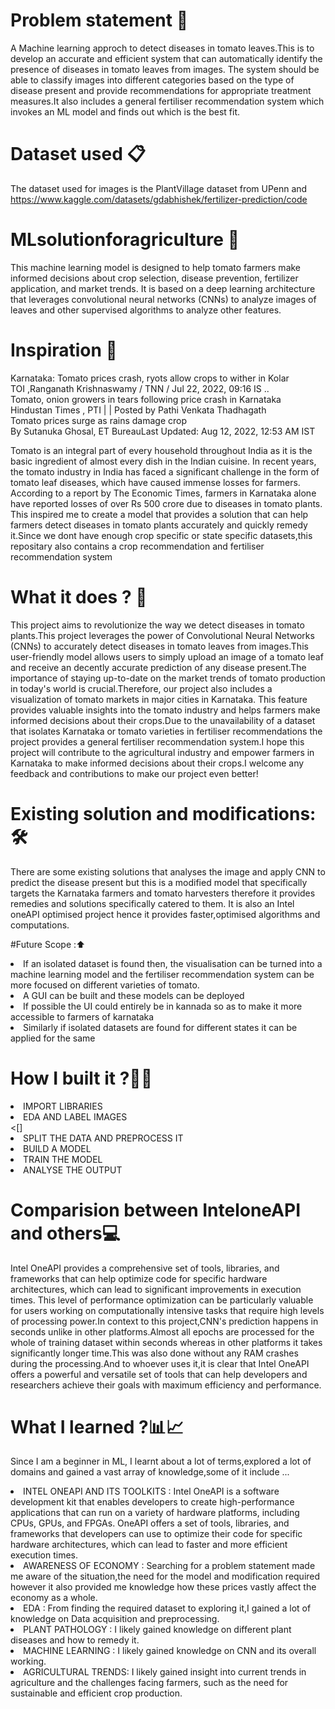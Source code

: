 # Problem statement 🍅
A Machine learning approch to detect diseases in tomato leaves.This is to develop an accurate and efficient system that can automatically identify the presence of diseases in tomato leaves from images. The system should be able to classify images into different categories based on the type of disease present and provide recommendations for appropriate treatment measures.It also includes a general fertiliser recommendation system which invokes an ML model and finds out which is the best fit.

# Dataset used 📋
The dataset used for images is the PlantVillage dataset from UPenn and
https://www.kaggle.com/datasets/gdabhishek/fertilizer-prediction/code

# MLsolutionforagriculture 🌾 

This machine learning model is designed to help tomato farmers make informed decisions about crop selection, disease prevention, fertilizer application, and market trends. It is based on a deep learning architecture that leverages convolutional neural networks (CNNs) to analyze images of leaves and other supervised algorithms to analyze other features.

# Inspiration 💪
Karnataka: Tomato prices crash, ryots allow crops to wither in Kolar<br>
TOI ,Ranganath Krishnaswamy / TNN / Jul 22, 2022, 09:16 IS ..<br>
Tomato, onion growers in tears following price crash in Karnataka<br>
Hindustan Times , PTI | | Posted by Pathi Venkata Thadhagath<br>
Tomato prices surge as rains damage crop<br>
By Sutanuka Ghosal, ET BureauLast Updated: Aug 12, 2022, 12:53 AM IST<br>

Tomato is an integral part of every household throughout India as it is the basic ingredient of almost every dish in the Indian cuisine.
In recent years, the tomato industry in India has faced a significant challenge in the form of tomato leaf diseases, which have caused immense losses for farmers. According to a report by The Economic Times, farmers in Karnataka alone have reported losses of over Rs 500 crore due to diseases in tomato plants.
This inspired me to create a model that provides a solution that can help farmers detect diseases in tomato plants accurately and quickly remedy it.Since we dont have enough crop specific or state specific datasets,this repositary also contains a crop recommendation and fertiliser recommendation system

# What it does ? 🎯
This project aims to revolutionize the way we detect diseases in tomato plants.This project leverages the power of Convolutional Neural Networks (CNNs) to accurately detect diseases in tomato leaves from images.This user-friendly model allows users to simply upload an image of a tomato leaf and receive an decently accurate prediction of any disease present.The importance of staying up-to-date on the market trends of tomato production in today's world is crucial.Therefore, our project also includes a visualization of tomato markets in major cities in Karnataka. This feature provides valuable insights into the tomato industry and helps farmers make informed decisions about their crops.Due to the unavailability of a dataset that isolates Karnataka or tomato varieties in fertiliser recommendations the project provides a general fertiliser recommendation system.I hope this project will contribute to the agricultural industry and empower farmers in Karnataka to make informed decisions about their crops.I welcome any feedback and contributions to make our project even better!

# Existing solution and modifications:🛠

There are some existing solutions that analyses the image and apply CNN to predict the disease present but this is a modified model that specifically targets the Karnataka farmers and tomato harvesters therefore it provides remedies and solutions specifically catered to them.
It is also an Intel oneAPI optimised project hence it provides faster,optimised algorithms and computations.

#Future Scope :⬆️

<li> If an isolated dataset is found then, the visualisation can be turned into a machine learning model and the fertiliser recommendation system can be more focused on different varieties of tomato.</li>
<li>A GUI can be built and these models can be deployed</li>
<li>If possible the UI could entirely be in kannada so as to make it more accessible to farmers of karnataka</li>
<li>Similarly if isolated datasets are found for different states it can be applied for the same</li>


# How I built it ?👩‍💻

<li> IMPORT LIBRARIES</li>
<li>EDA AND LABEL IMAGES</li>
<[]
<li>SPLIT THE DATA AND PREPROCESS IT</li>
<li>BUILD A MODEL</li>
<li>TRAIN THE MODEL</li>
<li>ANALYSE THE OUTPUT</li>

# Comparision between InteloneAPI and others💻

Intel OneAPI provides a comprehensive set of tools, libraries, and frameworks that can help optimize code for specific hardware architectures, which can lead to significant improvements in execution times. This level of performance optimization can be particularly valuable for users working on computationally intensive tasks that require high levels of processing power.In context to this project,CNN's prediction happens in seconds unlike in other platforms.Almost all epochs are processed for the whole of training dataset within seconds whereas in other platforms it takes significantly longer time.This was also done without any RAM crashes during the processing.And to whoever uses it,it is clear that Intel OneAPI offers a powerful and versatile set of tools that can help developers and researchers achieve their goals with maximum efficiency and performance.
<br>

# What I learned ?📊📈
Since I am a beginner in ML, I learnt about a lot of terms,explored a lot of domains and gained a vast array of knowledge,some of it include ...
<li>INTEL ONEAPI AND ITS TOOLKITS : Intel OneAPI is a software development kit that enables developers to create high-performance applications that can run on a variety of hardware platforms, including CPUs, GPUs, and FPGAs. OneAPI offers a set of tools, libraries, and frameworks that developers can use to optimize their code for specific hardware architectures, which can lead to faster and more efficient execution times.</li>
<li>AWARENESS OF ECONOMY : Searching for a problem statement made me aware of the situation,the need for the model and modification required however it also provided me knowledge how these prices vastly affect the economy as a whole.</li>
<li>EDA : From finding the required dataset to exploring it,I gained a lot of knowledge on Data acquisition and preprocessing.</li>
<li>PLANT PATHOLOGY : I likely gained knowledge on different plant diseases and how to remedy it.</li>
<li>MACHINE LEARNING : I likely gained knowledge on CNN and its overall working.</li>
<li>AGRICULTURAL TRENDS: I likely gained insight into current trends in agriculture and the challenges facing farmers, such as the need for sustainable and efficient crop production.</li>
